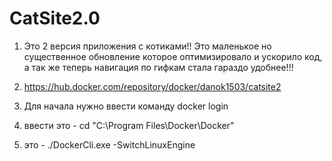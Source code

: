 # CatSite2.0

1. Это 2 версия приложения с котиками!! Это маленькое но существенное обновление которое оптимизировало и ускорило код, а так же теперь навигация по гифкам стала гараздо удобнее!!!

2. https://hub.docker.com/repository/docker/danok1503/catsite2

3. Для начала нужно ввести команду docker login

4. ввести это - cd "C:\Program Files\Docker\Docker"

5. это - ./DockerCli.exe -SwitchLinuxEngine
